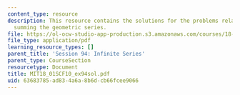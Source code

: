 ```yaml
---
content_type: resource
description: This resource contains the solutions for the problems related to the
  summing the geometric series.
file: https://ol-ocw-studio-app-production.s3.amazonaws.com/courses/18-01sc-single-variable-calculus-fall-2010/63683785ad834a6a8b6dcb66fcee9066_MIT18_01SCF10_ex94sol.pdf
file_type: application/pdf
learning_resource_types: []
parent_title: 'Session 94: Infinite Series'
parent_type: CourseSection
resourcetype: Document
title: MIT18_01SCF10_ex94sol.pdf
uid: 63683785-ad83-4a6a-8b6d-cb66fcee9066
---
```


